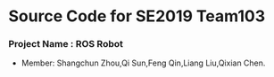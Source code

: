 # Source Code for SE2019 Team103
### Project Name : ROS Robot
* Member: Shangchun Zhou,Qi Sun,Feng Qin,Liang Liu,Qixian Chen.

